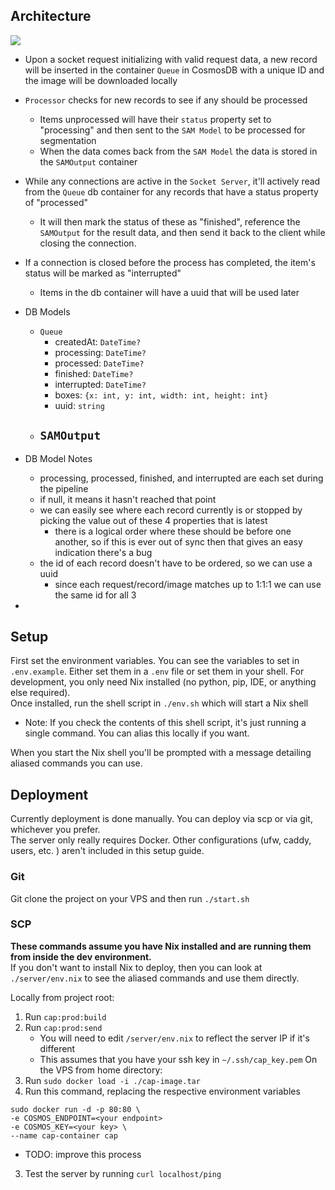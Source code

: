 ## Architecture

[![](https://mermaid.ink/img/pako:eNpdUcFuwyAM_RXEKZGafQCTKk3ZcVGScSw9MHAX1AQiAp2qtv8-iLtq6gHJfn7PfsYXqpwGyuhhdD9qkD6Qj89XYYUlpCauqhy5cqeOEIhy1oIKxtkrL-4YB38CXyJ_iV_fXs4DaVLLMSOE8LemSK_MGVj9RKxHAzYgsy4w-0_NYUeqapv7PGlxNGq18egMza-DV1m_K_oIEco9Y0ydR2P1n6Yn1UtidEXnnYJlcb7EAg5sd9l3G8McQ7l_LJNqWYR5iy34vfowTjd0Aj9Jo9PHXjIsaBhgAkFZCrX0R0GFvSWejMHxs1WUBR9hQ-OsZYB3I9OSE2UHOS4JBW2C8w1eaj3Y7RdsfoqR?type=png)](https://mermaid.live/edit#pako:eNpdUcFuwyAM_RXEKZGafQCTKk3ZcVGScSw9MHAX1AQiAp2qtv8-iLtq6gHJfn7PfsYXqpwGyuhhdD9qkD6Qj89XYYUlpCauqhy5cqeOEIhy1oIKxtkrL-4YB38CXyJ_iV_fXs4DaVLLMSOE8LemSK_MGVj9RKxHAzYgsy4w-0_NYUeqapv7PGlxNGq18egMza-DV1m_K_oIEco9Y0ydR2P1n6Yn1UtidEXnnYJlcb7EAg5sd9l3G8McQ7l_LJNqWYR5iy34vfowTjd0Aj9Jo9PHXjIsaBhgAkFZCrX0R0GFvSWejMHxs1WUBR9hQ-OsZYB3I9OSE2UHOS4JBW2C8w1eaj3Y7RdsfoqR)

- Upon a socket request initializing with valid request data, a new record will be inserted in the container `Queue` in CosmosDB with a unique ID and the image will be downloaded locally
- `Processor` checks for new records to see if any should be processed
  - Items unprocessed will have their `status` property set to "processing" and then sent to the `SAM Model` to be processed for segmentation
  - When the data comes back from the `SAM Model` the data is stored in the `SAMOutput` container
- While any connections are active in the `Socket Server`, it'll actively read from the `Queue` db container for any records that have a status property of "processed"
  - It will then mark the status of these as "finished", reference the `SAMOutput` for the result data, and then send it back to the client while closing the connection.
- If a connection is closed before the process has completed, the item's status will be marked as "interrupted"

  - Items in the db container will have a uuid that will be used later

- DB Models
  - `Queue`
    - createdAt: `DateTime?`
    - processing: `DateTime?`
    - processed: `DateTime?`
    - finished: `DateTime?`
    - interrupted: `DateTime?`
    - boxes: `{x: int, y: int, width: int, height: int}`
    - uuid: `string`
  - `SAMOutput`
    - 

- DB Model Notes
  - processing, processed, finished, and interrupted are each set during the pipeline
  - if null, it means it hasn't reached that point
  - we can easily see where each record currently is or stopped by picking the value out of these 4 properties that is latest
    - there is a logical order where these should be before one another, so if this is ever out of sync then that gives an easy indication there's a bug
  - the id of each record doesn't have to be ordered, so we can use a uuid
    - since each request/record/image matches up to 1:1:1 we can use the same id for all 3
- 

## Setup

First set the environment variables. You can see the variables to set in `.env.example`. Either set them in a `.env` file or set them in your shell.
For development, you only need Nix installed (no python, pip, IDE, or anything else required).  
Once installed, run the shell script in `./env.sh` which will start a Nix shell  
  - Note: If you check the contents of this shell script, it's just running a single command. You can alias this locally if you want.   

When you start the Nix shell you'll be prompted with a message detailing aliased commands you can use. 

## Deployment

Currently deployment is done manually. You can deploy via scp or via git, whichever you prefer.  
The server only really requires Docker. Other configurations (ufw, caddy, users, etc. ) aren't included in this setup guide.

### Git

Git clone the project on your VPS and then run `./start.sh`  

### SCP

**These commands assume you have Nix installed and are running them from inside the dev environment.**  
If you don't want to install Nix to deploy, then you can look at `./server/env.nix` to see the aliased commands and use them directly.  
    
Locally from project root:  
1. Run `cap:prod:build`
2. Run `cap:prod:send`
   - You will need to edit `/server/env.nix` to reflect the server IP if it's different
   - This assumes that you have your ssh key in `~/.ssh/cap_key.pem`
On the VPS from home directory:  
1. Run `sudo docker load -i ./cap-image.tar`
2. Run this command, replacing the respective environment variables 
```
sudo docker run -d -p 80:80 \
-e COSMOS_ENDPOINT=<your endpoint>
-e COSMOS_KEY=<your key> \
--name cap-container cap
```
  - TODO: improve this process
3. Test the server by running `curl localhost/ping`
